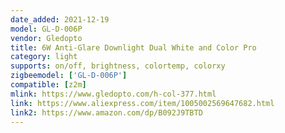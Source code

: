 ```yaml
---
date_added: 2021-12-19
model: GL-D-006P
vendor: Gledopto
title: 6W Anti-Glare Downlight Dual White and Color Pro
category: light
supports: on/off, brightness, colortemp, colorxy
zigbeemodel: ['GL-D-006P']
compatible: [z2m]
mlink: https://www.gledopto.com/h-col-377.html
link: https://www.aliexpress.com/item/1005002569647682.html
link2: https://www.amazon.com/dp/B092J9TBTD
---
```


